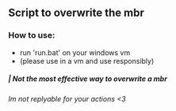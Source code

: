 ## Script to overwrite the mbr

### How to use:
* run 'run.bat' on your windows vm
* (please use in a vm and use responsibly)

##### | Not the most effective way to overwrite a mbr
###### Im not replyable for your actions <3 
